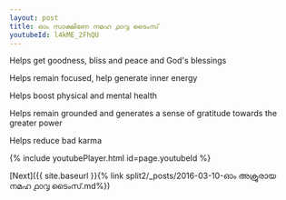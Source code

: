 ```yaml
---
layout: post
title: ഓം സാക്ഷിണേ നമഹ ൧൦൮ ടൈംസ്
youtubeId: l4kME_2FhQU
---
```

 
 
Helps get goodness, bliss and peace and God's blessings
 
Helps remain focused, help generate inner energy 
 
Helps boost physical and mental health 
 
Helps remain grounded and generates a sense of gratitude towards the greater power 
 
Helps reduce bad karma
 
 
 
 


{% include youtubePlayer.html id=page.youtubeId %}
 
[Next]({{ site.baseurl }}{% link  split2/_posts/2016-03-10-ഓം അക്രൂരായ നമഹ ൧൦൮ ടൈംസ്.md%})
 
